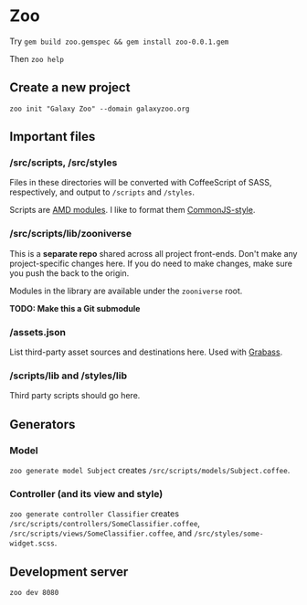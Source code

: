 Zoo
===

Try `gem build zoo.gemspec && gem install zoo-0.0.1.gem`

Then `zoo help`

Create a new project
--------------------

`zoo init "Galaxy Zoo" --domain galaxyzoo.org`

Important files
---------------

### /src/scripts, /src/styles

Files in these directories will be converted with CoffeeScript of SASS, respectively, and output to `/scripts` and `/styles`.

Scripts are [AMD modules](http://requirejs.org/docs/api.html#define). I like to format them [CommonJS-style](http://requirejs.org/docs/commonjs.html).

### /src/scripts/lib/zooniverse

This is a **separate repo** shared across all project front-ends. Don't make any project-specific changes here. If you do need to make changes, make sure you push the back to the origin.

Modules in the library are available under the `zooniverse` root.

**TODO: Make this a Git submodule**

### /assets.json

List third-party asset sources and destinations here. Used with [Grabass](https://github.com/brian-c/grabass/).

### /scripts/lib and /styles/lib

Third party scripts should go here.

Generators
----------

### Model

`zoo generate model Subject` creates `/src/scripts/models/Subject.coffee`.

### Controller (and its view and style)

`zoo generate controller Classifier` creates `/src/scripts/controllers/SomeClassifier.coffee`, `/src/scripts/views/SomeClassifier.coffee`, and `/src/styles/some-widget.scss`.

Development server
------------------

`zoo dev 8080`
